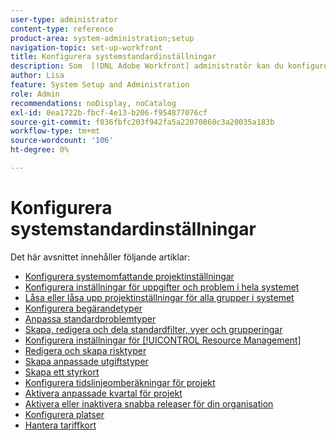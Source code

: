 ```yaml
---
user-type: administrator
content-type: reference
product-area: system-administration;setup
navigation-topic: set-up-workfront
title: Konfigurera systemstandardinställningar
description: Som  [!DNL Adobe Workfront] administratör kan du konfigurera systemstandardinställningarna, till exempel inställningarna för alla projekt som användarna skapar.
author: Lisa
feature: System Setup and Administration
role: Admin
recommendations: noDisplay, noCatalog
exl-id: 0ea1722b-fbcf-4e13-b206-f954877076cf
source-git-commit: f036fbfc203f942fa5a22070860c3a20035a183b
workflow-type: tm+mt
source-wordcount: '106'
ht-degree: 0%

---
```


# Konfigurera systemstandardinställningar

Det här avsnittet innehåller följande artiklar:

* [Konfigurera systemomfattande projektinställningar](../../../administration-and-setup/set-up-workfront/configure-system-defaults/set-project-preferences.md)
* [Konfigurera inställningar för uppgifter och problem i hela systemet](../../../administration-and-setup/set-up-workfront/configure-system-defaults/set-task-issue-preferences.md)
* [Låsa eller låsa upp projektinställningar för alla grupper i systemet](../../../administration-and-setup/set-up-workfront/configure-system-defaults/lock-or-unlock-project-preferences-for-groups-system.md)
* [Konfigurera begärandetyper](../../../administration-and-setup/set-up-workfront/configure-system-defaults/configure-request-types.md)
* [Anpassa standardproblemtyper](../../../administration-and-setup/set-up-workfront/configure-system-defaults/customize-default-issue-types.md)
* [Skapa, redigera och dela standardfilter, vyer och grupperingar](../../../administration-and-setup/set-up-workfront/configure-system-defaults/create-and-share-default-fvgs.md)
* [Konfigurera inställningar för [!UICONTROL Resource Management]](../../../administration-and-setup/set-up-workfront/configure-system-defaults/configure-resource-mgmt-preferences.md)
* [Redigera och skapa risktyper](../../../administration-and-setup/set-up-workfront/configure-system-defaults/edit-create-risk-types.md)
* [Skapa anpassade utgiftstyper](../../../administration-and-setup/set-up-workfront/configure-system-defaults/create-custom-expense-types.md)
* [Skapa ett styrkort](../../../administration-and-setup/set-up-workfront/configure-system-defaults/create-scorecard.md)
* [Konfigurera tidslinjeomberäkningar för projekt](../../../administration-and-setup/set-up-workfront/configure-system-defaults/configure-timeline-recalculations-projects.md)
* [Aktivera anpassade kvartal för projekt](../../../administration-and-setup/set-up-workfront/configure-system-defaults/enable-custom-quarters-projects.md)
* [Aktivera eller inaktivera snabba releaser för din organisation](../../../administration-and-setup/set-up-workfront/configure-system-defaults/enable-fast-release-process.md)
* [Konfigurera platser](/help/quicksilver/administration-and-setup/set-up-workfront/configure-system-defaults/configure-locations.md)
* [Hantera tariffkort](/help/quicksilver/administration-and-setup/set-up-workfront/configure-system-defaults/manage-rate-cards.md)
